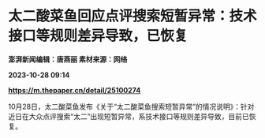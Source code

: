 # 太二酸菜鱼回应点评搜索短暂异常：技术接口等规则差异导致，已恢复
**澎湃新闻编辑：唐燕丽 素材来源：网络**

**2023-10-28 09:14**

**https://m.thepaper.cn/detail/25100274**

10月28日，太二酸菜鱼发布《关于“太二酸菜鱼搜索短暂异常”的情况说明》：针对近日在大众点评搜索“太二”出现短暂异常，系技术接口等规则差异导致，目前已恢复。